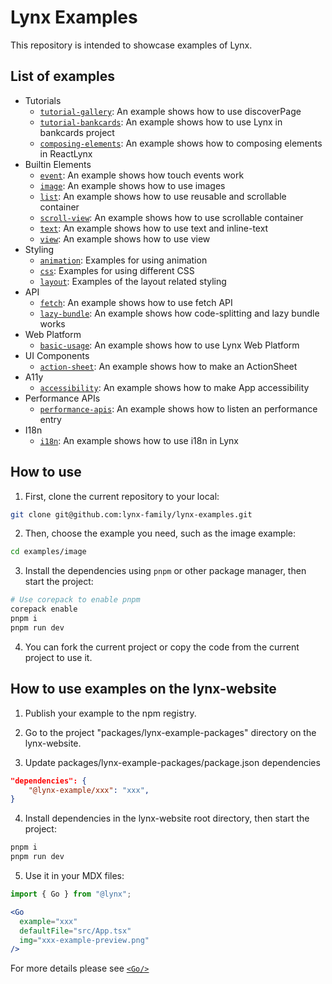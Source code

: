 # Lynx Examples

This repository is intended to showcase examples of Lynx.

## List of examples

- Tutorials
  - [`tutorial-gallery`]: An example shows how to use discoverPage
  - [`tutorial-bankcards`]: An example shows how to use Lynx in bankcards project
  - [`composing-elements`]: An example shows how to composing elements in ReactLynx
- Builtin Elements
  - [`event`]: An example shows how touch events work
  - [`image`]: An example shows how to use images
  - [`list`]: An example shows how to use reusable and scrollable container
  - [`scroll-view`]: An example shows how to use scrollable container
  - [`text`]: An example shows how to use text and inline-text
  - [`view`]: An example shows how to use view
- Styling
  - [`animation`]: Examples for using animation
  - [`css`]: Examples for using different CSS
  - [`layout`]: Examples of the layout related styling
- API
  - [`fetch`]: An example shows how to use fetch API
  - [`lazy-bundle`]: An example shows how code-splitting and lazy bundle works
- Web Platform
  - [`basic-usage`]: An example shows how to use Lynx Web Platform
- UI Components
  - [`action-sheet`]: An example shows how to make an ActionSheet
- A11y
  - [`accessibility`]: An example shows how to make App accessibility
- Performance APIs
  - [`performance-apis`]: An example shows how to listen an performance entry
- I18n
  - [`i18n`]: An example shows how to use i18n in Lynx

[`action-sheet`]: ./examples/action-sheet
[`animation`]: ./examples/animation
[`css`]: ./examples/css
[`event`]: ./examples/event
[`image`]: ./examples/image
[`layout`]: ./examples/layout
[`lazy-bundle`]: ./examples/lazy-bundle
[`list`]: ./examples/list
[`scroll-view`]: ./examples/scroll-view
[`text`]: ./examples/text
[`view`]: ./examples/view
[`fetch`]: ./examples/fetch
[`basic-usage`]: ./examples/web-platform
[`accessibility`]: ./examples/accessibility
[`performance-apis`]: ./examples/performance-api
[`tutorial-gallery`]: ./examples/Gallery
[`tutorial-bankcards`]: ./examples/BankCards
[`composing-elements`]: ./examples/composing-elements
[`i18n`]: ./examples/i18n

## How to use

1. First, clone the current repository to your local:

```bash
git clone git@github.com:lynx-family/lynx-examples.git
```

2. Then, choose the example you need, such as the image example:

```bash
cd examples/image
```

3. Install the dependencies using `pnpm` or other package manager, then start the project:

```bash
# Use corepack to enable pnpm
corepack enable
pnpm i
pnpm run dev
```

4. You can fork the current project or copy the code from the current project to use it.

## How to use examples on the lynx-website
1. Publish your example to the npm registry.

2. Go to the project "packages/lynx-example-packages" directory on the lynx-website.

3. Update packages/lynx-example-packages/package.json dependencies

```json
"dependencies": {
    "@lynx-example/xxx": "xxx",
}
```

4. Install dependencies in the lynx-website root directory, then start the project:
   
```bash
pnpm i
pnpm run dev
```   

5. Use it in your MDX files:

```jsx
import { Go } from "@lynx";

<Go
  example="xxx"
  defaultFile="src/App.tsx"
  img="xxx-example-preview.png"
/>

```
For more details please see [`<Go/>`](https://github.com/lynx-family/lynx-website/blob/main/src/components/go/README.md)


